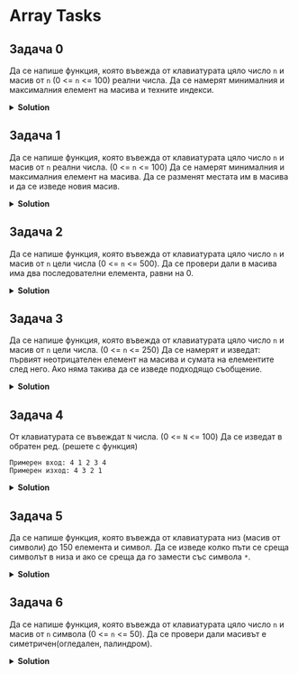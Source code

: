 # Array Tasks

## Задача 0
Да се напише функция, която въвежда от клавиатурата цяло число `n` и масив от `n` (0 <= `n` <= 100) реални числа. Да се намерят минималния и максималния елемент на масива и техните индекси.

<details><summary><b>Solution</b></summary> 
<p>

```cpp
```

</p>
</details>

## Задача 1
Да се напише функция, която въвежда от клавиатурата цяло число `n` и масив от `n` реални числа. (0 <= `n` <= 100) Да се намерят минималния и максималния елемент на масива. Да се разменят местата им в масива и да се изведе новия масив.

<details><summary><b>Solution</b></summary> 
<p>

```cpp
```

</p>
</details>

## Задача 2
Да се напише функция, която въвежда от клавиатурата цяло число `n` и масив от `n` цели числа (0 <= `n` <= 500). Да се провери дали в масива има два последователни елемента, равни на 0.

<details><summary><b>Solution</b></summary> 
<p>

```cpp
```

</p>
</details>

## Задача 3
Да се напише функция, която въвежда от клавиатурата цяло число `n` и масив от `n` цели числа. (0 <= `n` <= 250) Да се намерят и изведат: първият неотрицателен елемент на масива и сумата на елементите след него. 
Ако няма такива да се изведе подходящо съобщение.

<details><summary><b>Solution</b></summary> 
<p>

```cpp
```

</p>
</details>

## Задача 4
От клавиатурата се въвеждат `N` числа. (0 <= `N` <= 100) Да се изведат в обратен ред. (решете с функция)

```
Примерен вход: 4 1 2 3 4
Примерен изход: 4 3 2 1
```

<details><summary><b>Solution</b></summary> 
<p>

```cpp
```

</p>
</details>

## Задача 5
Да се напише функция, която въвежда от клавиатурата низ (масив от символи) до 150 елемента и символ. Да се изведе колко пъти се среща символът в низа и ако се среща да го замести със символа `*`.

<details><summary><b>Solution</b></summary> 
<p>

```cpp
```

</p>
</details>

## Задача 6
Да се напише функция, която въвежда от клавиатурата цяло число `n` и масив от `n` символа (0 <= `n` <= 50). Да се провери дали масивът е симетричен(огледален, палиндром).

<details><summary><b>Solution</b></summary> 
<p>

```cpp
```

</p>
</details>